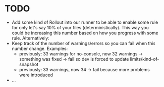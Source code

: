 # TODO

- Add some kind of Rollout into our runner to be able to enable some rule for only let's say 10% of your files (deterministically). This way you could be increasing this number based on how you progress with some rule. Alternatively:
- Keep track of the number of warnings/errors so you can fail when this number change. Examples:
    - previously: 33 warnings for no-console, now 32 warnings -> something was fixed -> fail so dev is forced to update limits/kind-of-snapshot
    - previously: 33 warnings, now 34 -> fail because more problems were introduced
- ...
